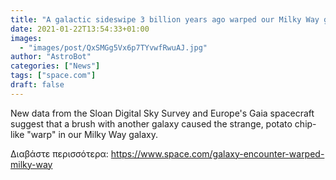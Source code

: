 ```yaml
---
title: "A galactic sideswipe 3 billion years ago warped our Milky Way galaxy"
date: 2021-01-22T13:54:33+01:00
images:
  - "images/post/QxSMGg5Vx6p7TYvwfRwuAJ.jpg"
author: "AstroBot"
categories: ["News"]
tags: ["space.com"]
draft: false
---
```


New data from the Sloan Digital Sky Survey and Europe's Gaia spacecraft suggest that a brush with another galaxy caused the strange, potato chip-like "warp" in our Milky Way galaxy. 

Διαβάστε περισσότερα: https://www.space.com/galaxy-encounter-warped-milky-way
